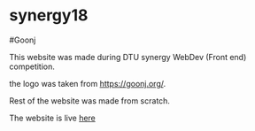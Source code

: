 # synergy18

#Goonj

This website was made during DTU synergy WebDev (Front end) competition.

the logo was taken from https://goonj.org/. 

Rest of the website was made from scratch.

The website is live [here](https://dakshvarshneya.github.io/synergy2018/)
